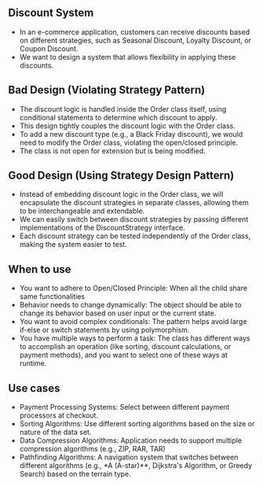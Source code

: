 ## Discount System
- In an e-commerce application, customers can receive discounts
  based on different strategies, such as Seasonal Discount, Loyalty Discount, or Coupon Discount.
- We want to design a system that allows flexibility in applying these discounts.


## Bad Design (Violating Strategy Pattern)
- The discount logic is handled inside the Order class itself, 
  using conditional statements to determine which discount to apply.
- This design tightly couples the discount logic with the Order class.
- To add a new discount type (e.g., a Black Friday discount),
  we would need to modify the Order class, violating the open/closed principle.
- The class is not open for extension but is being modified.


## Good Design (Using Strategy Design Pattern)
- Instead of embedding discount logic in the Order class, 
  we will encapsulate the discount strategies in separate classes,
  allowing them to be interchangeable and extendable.
- We can easily switch between discount strategies
  by passing different implementations of the DiscountStrategy interface.
- Each discount strategy can be tested independently of the Order class,
  making the system easier to test.


## When to use
- You want to adhere to Open/Closed Principle: When all the child share same functionalities
- Behavior needs to change dynamically: The object should be able to change its behavior
  based on user input or the current state.
- You want to avoid complex conditionals: The pattern helps avoid 
  large if-else or switch statements by using polymorphism.
- You have multiple ways to perform a task: The class has different ways to accomplish an operation
  (like sorting, discount calculations, or payment methods),
  and you want to select one of these ways at runtime.


## Use cases
- Payment Processing Systems: Select between different payment processors at checkout.
- Sorting Algorithms: Use different sorting algorithms based on the size or nature of the data set.
- Data Compression Algorithms: Application needs to support multiple compression algorithms (e.g., ZIP, RAR, TAR)
- Pathfinding Algorithms: A navigation system that switches between different algorithms
  (e.g., *A (A-star)**, Dijkstra's Algorithm, or Greedy Search) based on the terrain type.